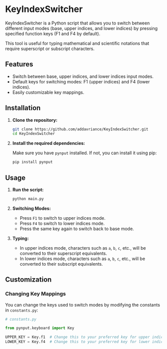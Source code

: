# KeyIndexSwitcher

KeyIndexSwitcher is a Python script that allows you to switch between different input modes (base, upper indices, and lower indices) by pressing specified function keys (F1 and F4 by default).

This tool is useful for typing mathematical and scientific notations that require superscript or subscript characters.

## Features

- Switch between base, upper indices, and lower indices input modes.
- Default keys for switching modes: F1 (upper indices) and F4 (lower indices).
- Easily customizable key mappings.

## Installation

1. **Clone the repository:**

    ```bash
    git clone https://github.com/addavriance/KeyIndexSwitcher.git
    cd KeyIndexSwitcher
    ```

2. **Install the required dependencies:**

    Make sure you have `pynput` installed. If not, you can install it using pip:

    ```bash
    pip install pynput
    ```

## Usage

1. **Run the script:**

    ```bash
    python main.py
    ```

2. **Switching Modes:**
    - Press `F1` to switch to upper indices mode.
    - Press `F4` to switch to lower indices mode.
    - Press the same key again to switch back to base mode.

3. **Typing:**
    - In upper indices mode, characters such as `a`, `b`, `c`, etc., will be converted to their superscript equivalents.
    - In lower indices mode, characters such as `a`, `b`, `c`, etc., will be converted to their subscript equivalents.

## Customization

### Changing Key Mappings

You can change the keys used to switch modes by modifying the constants in `constants.py`:

```python
# constants.py

from pynput.keyboard import Key

UPPER_KEY = Key.f1  # Change this to your preferred key for upper indices
LOWER_KEY = Key.f4  # Change this to your preferred key for lower indices
